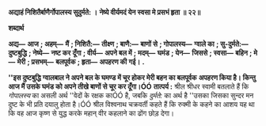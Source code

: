 **अद्याहं निशितैर्बाणैर्गोपालस्य सुदुर्मते: ।** **नेष्ये वीर्यमदं येन स्वसा मे प्रसभं हृता ॥ २२॥** 

**शब्दार्थ** 

**अद्य—** **आज** **; अहम्—** **मैं** **; निशितै:—** **तीक्ष्ण** **; बाणै:—** **बाणों से** **; गोपालस्य—** **ग्वाले का** **; सु-दुर्मते:—** **दुष्टबुद्धि** **; नेष्ये—** **नष्ट कर** **दूँगा** **; वीर्य—** **अपने बल में** **; मदम्—** **घमंड** **; येन—** **जिससे** **; स्वसा—** **बहिन** **; मे—** **मेरी** **; प्रसभम्—** **बलपूर्वक** **; हृता—** **अपहरण की** **गई।** **.** 

**''इस दुष्टबुद्धि ग्वालबाल ने अपने बल के घमण्ड में चूर होकर मेरी बहन का बलपूर्वक** **अपहरण किया है। किन्तु आज मैं उसके घमंड को अपने तीखे बाणों से चूर कर दूँगा।ÓÓ** **तात्पर्य :** श्रील श्रीधर स्वामी बतलाते हैं कि *गोपालस्य* का असली अर्थ ''वेदों के रक्षक काÓÓ है, जबकि *दुर्मते:* का अर्थ है ''उसका जिसका सुन्दर मन दुष्ट के भी प्रति दयालु होता है।ÓÓ श्रील विश्वनाथ चक्रवर्ती कहते हैं कि रुक्मी के कहने का आशय यह था कि वह आज कृष्ण से युद्ध करके महान् वीर कहलाने का ढोंग छोड़ देगा।  